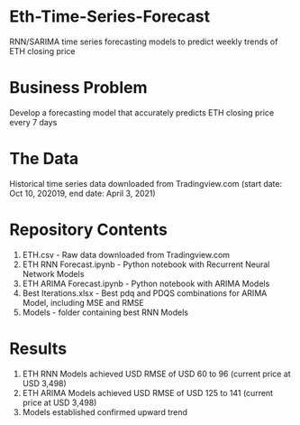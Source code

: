 # Eth-Time-Series-Forecast

RNN/SARIMA time series forecasting models to predict weekly trends of ETH closing price

# Business Problem

Develop a forecasting model that accurately predicts ETH closing price every 7 days

# The Data

Historical time series data downloaded from Tradingview.com (start date: Oct 10, 202019, end date: April 3, 2021)

# Repository Contents

1. ETH.csv - Raw data downloaded from Tradingview.com
2. ETH RNN Forecast.ipynb - Python notebook with Recurrent Neural Network Models
3. ETH ARIMA Forecast.ipynb - Python notebook with ARIMA Models
4. Best Iterations.xlsx - Best pdq and PDQS combinations for ARIMA Model, including MSE and RMSE
5. Models - folder containing best RNN Models

# Results

1. ETH RNN Models achieved USD RMSE of USD 60 to 96 (current price at USD 3,498)
2. ETH ARIMA Models achieved USD RMSE of USD 125 to 141 (current price at USD 3,498)
3. Models established confirmed upward trend
